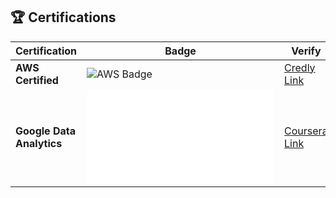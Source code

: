 ## 🏆 Certifications  
| Certification | Badge | Verify |  
|---------------|-------|--------|  
| **AWS Certified** | ![AWS Badge](certifications/aws-badge.png) | [Credly Link](https://www.credly.com/badges/YOUR_ID) |  
| **Google Data Analytics** | ![Google Badge](certifications/google-cert.pdf) | [Coursera Link](https://coursera.org/verify/XYZ123) |  

